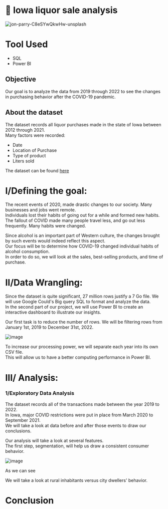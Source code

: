 # 🍻 Iowa liquor sale analysis

![jon-parry-C8eSYwQkwHw-unsplash](https://github.com/Bruc3U/Iowa_liquor_sale_analysis/assets/142362478/c685fed2-641a-42b4-a3a4-8c66bc01c25f)



# Tool Used
- SQL
- Power BI

## Objective

Our goal is to analyze the data from 2019 through 2022 to see the changes in purchasing behavior after the COVID-19 pandemic. 


## About the dataset

The dataset records all liquor purchases made in the state of Iowa between 2012 through 2021.<br>
Many factors were recorded:

- Date
- Location of Purchase
- Type of product
- Liters sold

The dataset can be found [here](https://data.iowa.gov/Sales-Distribution/Iowa-Liquor-Sales/m3tr-qhgy)

# I/Defining the goal:

The recent events of 2020, made drastic changes to our society. Many businesses and jobs went remote. <br>
Individuals lost their habits of going out for a while and formed new habits.<br>
The fallout of COVID made many people travel less, and go out less frequently. Many habits were changed. 

Since alcohol is an important part of Western culture, the changes brought by such events would indeed reflect this aspect.<br>
Our focus will be to determine how COVID-19 changed individual habits of alcohol consumption.<br>
In order to do so, we will look at the sales, best-selling products, and time of purchase. 

# II/Data Wrangling: 

Since the dataset is quite significant, 27 million rows justify a 7 Go file. We will use Google Could's Big query SQL to format and analyze the data.<br>
In the second part of our project, we will use Power BI to create an interactive dashboard to illustrate our insights.

Our first task is to reduce the number of rows. We will be filtering rows from January 1st, 2019 to December 31st, 2022. <br>

![image](https://github.com/Bruc3U/Iowa_liquor_sale_analysis/assets/142362478/878464bb-482b-4306-9e28-dcb00d7c5b5c)

To increase our processing power, we will separate each year into its own CSV file.<br>
This will allow us to have a better computing performance in Power BI.  

# III/ Analysis:
### 1/Exploratory Data Analysis

The dataset records all of the transactions made between the year 2019 to 2022.<br>
In Iowa, major COVID restrictions were put in place from March 2020 to September 2021.<br>
We will take a look at data before and after those events to draw our conclusions.<br>

Our analysis will take a look at several features.<br>
The first step, segmentation, will help us draw a consistent consumer behavior.<br>

![image](https://github.com/Bruc3U/Iowa_liquor_sale_analysis/assets/142362478/96f09aa6-efe1-4161-a14d-e3da09ab49c1)

As we can see 


We will take a look at rural inhabitants versus city dwellers' behavior. 


# Conclusion

